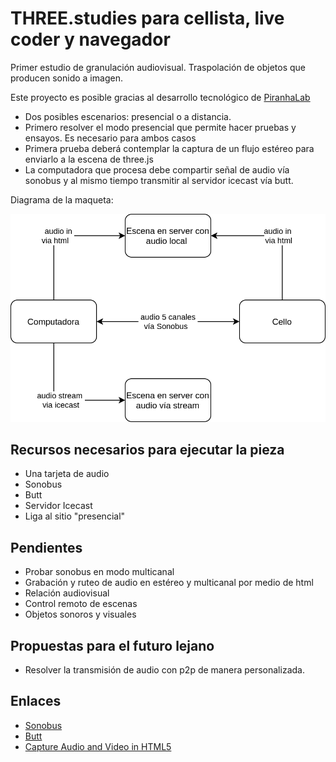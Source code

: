 # THREE.studies para cellista, live coder y navegador

Primer estudio de granulación audiovisual. Traspolación de objetos que producen sonido a imagen. 

Este proyecto es posible gracias al desarrollo tecnológico de [PiranhaLab](https://github.com/piranhalab)

- Dos posibles escenarios: presencial o a distancia.
- Primero resolver el modo presencial que permite hacer pruebas y ensayos. Es necesario para ambos casos
- Primera prueba deberá contemplar la captura de un flujo estéreo para enviarlo a la escena de three.js
- La computadora que procesa debe compartir señal de audio vía sonobus y al mismo tiempo transmitir al servidor icecast vía butt. 

Diagrama de la maqueta:

![open](https://github.com/EmilioOcelotl/THREE.studies/blob/main/img/three.png)

## Recursos necesarios para ejecutar la pieza

- Una tarjeta de audio
- Sonobus
- Butt
- Servidor Icecast
- Liga al sitio "presencial" 

## Pendientes

- Probar sonobus en modo multicanal
- Grabación y ruteo de audio en estéreo y multicanal por medio de html
- Relación audiovisual
- Control remoto de escenas 
- Objetos sonoros y visuales

## Propuestas para el futuro lejano

- Resolver la transmisión de audio con p2p de manera personalizada. 

## Enlaces

- [Sonobus](https://sonobus.net/)
- [Butt](http://danielnoethen.de/butt/)
- [Capture Audio and Video in HTML5](https://www.html5rocks.com/en/tutorials/getusermedia/intro/)